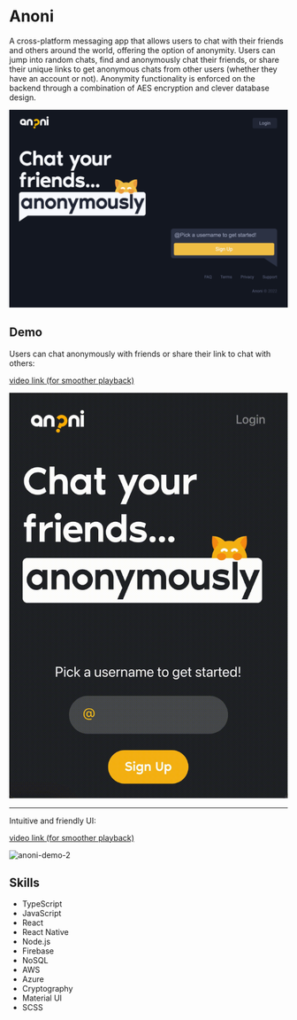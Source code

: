 # Anoni

A cross-platform messaging app that allows users to chat with their friends and others around the world, offering the option of anonymity. Users can jump into random chats, find and anonymously chat their friends, or share their unique links to get anonymous chats from other users (whether they have an account or not). Anonymity functionality is enforced on the backend through a combination of AES encryption and clever database design.

[![anoni-screenshot](/assets/anoni-ss.png)](https://anoni.chat)


## Demo

Users can chat anonymously with friends or share their link to chat with others:

[video link (for smoother playback)](https://yulian.codes/resources/anoni-demo-1.mp4)

![anoni-demo-1](/assets/anoni-demo-1.gif)

---

Intuitive and friendly UI:

[video link (for smoother playback)](https://yulian.codes/resources/anoni-demo-2.mp4)

![anoni-demo-2](/assets/anoni-demo-2.gif)


## Skills

- TypeScript
- JavaScript
- React
- React Native
- Node.js
- Firebase
- NoSQL
- AWS
- Azure
- Cryptography
- Material UI
- SCSS
